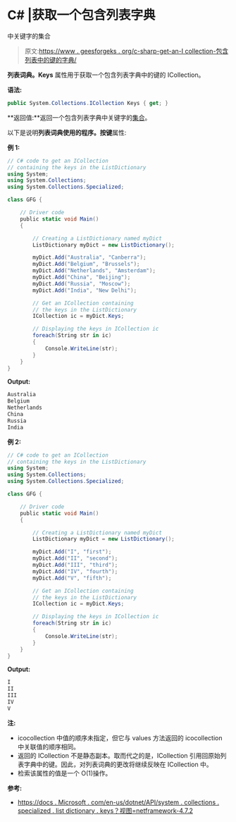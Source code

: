 # C# |获取一个包含列表字典

中关键字的集合

> 原文:[https://www . geesforgeks . org/c-sharp-get-an-I collection-包含列表中的键的字典/](https://www.geeksforgeeks.org/c-sharp-get-an-icollection-containing-the-keys-in-listdictionary/)

**列表词典。Keys** 属性用于获取一个包含列表字典中的键的 ICollection。

**语法:**

```cs
public System.Collections.ICollection Keys { get; }

```

**返回值:**返回一个包含列表字典中关键字的[集合](https://docs.microsoft.com/en-us/dotnet/api/system.collections.icollection?view=netframework-4.7.2)。

以下是说明**列表词典使用的程序。按键**属性:

**例 1:**

```cs
// C# code to get an ICollection
// containing the keys in the ListDictionary
using System;
using System.Collections;
using System.Collections.Specialized;

class GFG {

    // Driver code
    public static void Main()
    {

        // Creating a ListDictionary named myDict
        ListDictionary myDict = new ListDictionary();

        myDict.Add("Australia", "Canberra");
        myDict.Add("Belgium", "Brussels");
        myDict.Add("Netherlands", "Amsterdam");
        myDict.Add("China", "Beijing");
        myDict.Add("Russia", "Moscow");
        myDict.Add("India", "New Delhi");

        // Get an ICollection containing
        // the keys in the ListDictionary
        ICollection ic = myDict.Keys;

        // Displaying the keys in ICollection ic
        foreach(String str in ic)
        {
            Console.WriteLine(str);
        }
    }
}
```

**Output:**

```cs
Australia
Belgium
Netherlands
China
Russia
India

```

**例 2:**

```cs
// C# code to get an ICollection
// containing the keys in the ListDictionary
using System;
using System.Collections;
using System.Collections.Specialized;

class GFG {

    // Driver code
    public static void Main()
    {

        // Creating a ListDictionary named myDict
        ListDictionary myDict = new ListDictionary();

        myDict.Add("I", "first");
        myDict.Add("II", "second");
        myDict.Add("III", "third");
        myDict.Add("IV", "fourth");
        myDict.Add("V", "fifth");

        // Get an ICollection containing
        // the keys in the ListDictionary
        ICollection ic = myDict.Keys;

        // Displaying the keys in ICollection ic
        foreach(String str in ic)
        {
            Console.WriteLine(str);
        }
    }
}
```

**Output:**

```cs
I
II
III
IV
V

```

**注:**

*   icocollection 中值的顺序未指定，但它与 values 方法返回的 icocollection 中关联值的顺序相同。
*   返回的 ICollection 不是静态副本。取而代之的是，ICollection 引用回原始列表字典中的键。因此，对列表词典的更改将继续反映在 ICollection 中。
*   检索该属性的值是一个 O(1)操作。

**参考:**

*   [https://docs . Microsoft . com/en-us/dotnet/API/system . collections . specialized . list dictionary . keys？视图=netframework-4.7.2](https://docs.microsoft.com/en-us/dotnet/api/system.collections.specialized.listdictionary.keys?view=netframework-4.7.2)